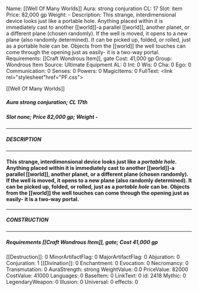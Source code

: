 Name: [[Well Of Many Worlds]]
Aura: strong conjuration
CL: 17
Slot: item
Price: 82,000 gp
Weight: -
Description: This strange, interdimensional device looks just like a portable hole. Anything placed within it is immediately cast to another [[world]]-a parallel [[world]], another planet, or a different plane (chosen randomly). If the well is moved, it opens to a new plane (also randomly determined). It can be picked up, folded, or rolled, just as a portable hole can be. Objects from the [[world]] the well touches can come through the opening just as easily- it is a two-way portal.
Requirements: [[Craft Wondrous Item]], gate
Cost: 41,000 gp
Group: Wondrous Item
Source: Ultimate Equipment
AL: 0
Int: 0
Wis: 0
Cha: 0
Ego: 0
Communication: 0
Senses: 0
Powers: 0
MagicItems: 0
FullText: <link rel="stylesheet"href="PF.css"><div class="heading"><p class="alignleft">[[Well Of Many Worlds]]</p><div style="clear: both;"></div></div><div><h5><b>Aura </b>strong conjuration; <b>CL </b>17th</h5><h5><b>Slot </b>none; <b>Price </b>82,000 gp; <b>Weight </b>-</h5></div><hr/><div><h5><b>DESCRIPTION</b></h5></div><hr/><div><h4><p>This strange, interdimensional device looks just like a <i>portable hole</i>. Anything placed within it is immediately cast to another [[world]]-a parallel [[world]], another planet, or a different plane (chosen randomly). If the well is moved, it opens to a new plane (also randomly determined). It can be picked up, folded, or rolled, just as a <i>portable hole</i> can be. Objects from the [[world]] the well touches can come through the opening just as easily- it is a two-way portal.</p></h4></div><hr/><div><h5><b>CONSTRUCTION</b></h5></div><hr/><div><h5><b>Requirements </b>[[Craft Wondrous Item]], <i>gate</i>; <b>Cost </b>41,000 gp</h5></div>
[[Destruction]]: 0
MinorArtifactFlag: 0
MajorArtifactFlag: 0
Abjuration: 0
Conjuration: 1
[[Divination]]: 0
Enchantment: 0
Evocation: 0
Necromancy: 0
Transmutation: 0
AuraStrength: strong
WeightValue: 0.0
PriceValue: 82000
CostValue: 41000
Languages: 0
BaseItem: 0
LinkText: 0
id: 2418
Mythic: 0
LegendaryWeapon: 0
Illusion: 0
Universal: 0
effects: 0
